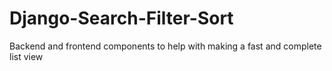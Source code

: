 # Django-Search-Filter-Sort
Backend and frontend components to help with making a fast and complete list view
